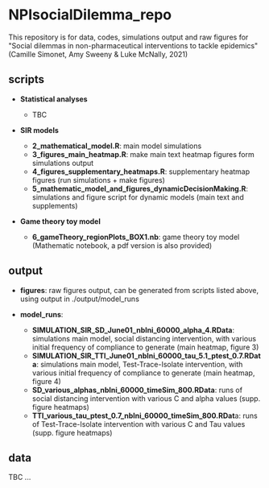 # NPIsocialDilemma_repo
 
 This repository is for data, codes, simulations output and raw figures for "Social dilemmas in non-pharmaceutical interventions to tackle epidemics" (Camille Simonet, Amy Sweeny & Luke McNally, 2021)

 
## scripts
 
 - **Statistical analyses**
 	- TBC
	
- **SIR models**
	- **2_mathematical_model.R**: main model simulations
	- **3_figures_main_heatmap.R**: make main text heatmap figures form simulations output
	- **4_figures_supplementary_heatmaps.R**: supplementary heatmap figures (run simulations + make figures)
	- **5_mathematic_model_and_figures_dynamicDecisionMaking.R**: simulations and figure script for dynamic models (main text and supplements)

- **Game theory toy model**
	- **6_gameTheory_regionPlots_BOX1.nb**: game theory toy model (Mathematic notebook, a pdf version is also provided)
	

## output

- **figures**: raw figures output, can be generated from scripts listed above, using output in ./output/model_runs

- **model_runs**:
	- **SIMULATION_SIR_SD_June01_nbIni_60000_alpha_4.RData**: simulations main model, social distancing intervention, with various initial frequency of compliance to generate (main heatmap, figure 3)
	- **SIMULATION_SIR_TTI_June01_nbIni_60000_tau_5.1_ptest_0.7.RData**: simulations main model, Test-Trace-Isolate intervention, with various initial frequency of compliance to generate (main heatmap, figure 4)
	- **SD_various_alphas_nbIni_60000_timeSim_800.RData**: runs of social distancing intervention with various C and alpha values (supp. figure heatmaps)
	- **TTI_various_tau_ptest_0.7_nbIni_60000_timeSim_800.RDat**a: runs of Test-Trace-Isolate intervention with various C and Tau values (supp. figure heatmaps)


## data

TBC ...

